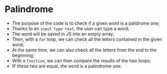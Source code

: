 # Palindrome

- The purpose of the code is to check if a given word is a palidrome one;
- Thanks to an `input type text`, the user can type a word;
- The word will be saved in JS into an empty array;
- Then, with a `for` loop, we can check all the letters contained in the given word;
- At the same time, we can also check all the letters from the end to the beginning;
- With a `function`, we can then compare the results of the two loops;
- IF these two are equal, the word is a palindrome one.